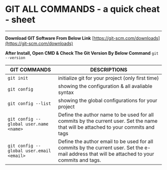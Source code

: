# GIT ALL COMMANDS - a quick cheat - sheet
---
**Download GIT Software From Below Link**
[https://git-scm.com/downloads](https://git-scm.com/downloads)

**After Install, Open CMD & Check The Git Version By Below Command**
`git --version`

|GIT COMMANDS|DESCRIPTIONS|
|------------|------------|
|`git init`|initialize git for your project (only first time)|
|`git config`|showing the configuration & all avaliable syntax|
|`git config --list`|showing the global configurations for your project|
|`git config --global user.name <name>`|Define the author name to be used for all commits by the current user. Set the name that will be attached to your commits and tags|
|`git config --global user.email <email>`|Define the author email to be used for all commits by the current user. Set the e-mail address that will be attached to your commits and tags.|